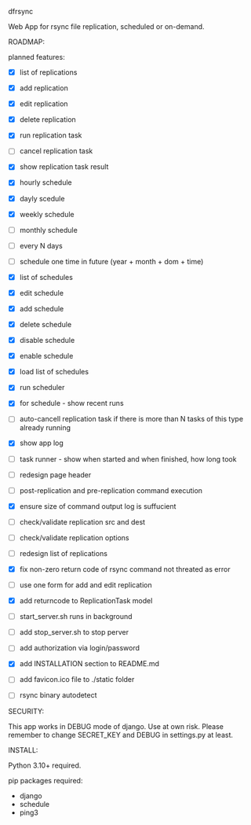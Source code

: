 dfrsync

Web App for rsync file replication, scheduled or on-demand.










ROADMAP:



planned features:

 - [x] list of replications
 - [x] add replication
 - [x] edit replication
 - [x] delete replication
 - [x] run replication task
 - [ ] cancel replication task
 - [x] show replication task result
 - [x] hourly schedule
 - [x] dayly scedule
 - [x] weekly schedule
 - [ ] monthly schedule
 - [ ] every N days
 - [ ] schedule one time in future (year + month + dom + time)
 - [x] list of schedules
 - [x] edit schedule
 - [x] add schedule
 - [x] delete schedule
 - [x] disable schedule
 - [x] enable schedule
 - [x] load list of schedules
 - [x] run scheduler
 - [x] for schedule - show recent runs
 - [ ] auto-cancell replication task if there is more than N tasks of this type already running
 - [x] show app log
 - [ ] task runner - show when started and when finished, how long took
 - [ ] redesign page header
 - [ ] post-replication and pre-replication command execution
 - [x] ensure size of command output log is suffucient
 - [ ] check/validate replication src and dest
 - [ ] check/validate replication options
 - [ ] redesign list of replications
 - [x] fix non-zero return code of rsync command not threated as error
 - [ ] use one form for add and edit replication
 - [x] add returncode to ReplicationTask model
 - [ ] start_server.sh runs in background
 - [ ] add stop_server.sh to stop perver
 - [ ] add authorization via login/password
 - [x] add INSTALLATION section to README.md
 - [ ] add favicon.ico file to ./static folder
 - [ ] rsync binary autodetect




SECURITY:



This app works in DEBUG mode of django. Use at own risk.
Please remember to change SECRET_KEY and DEBUG in settings.py at least.




INSTALL:

Python 3.10+ required.
 
pip packages required:
 - django
 - schedule
 - ping3
 


